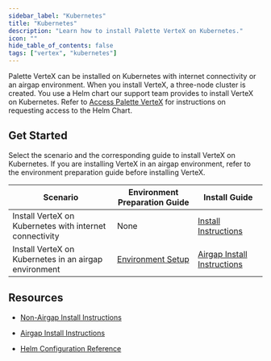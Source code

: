 ```yaml
---
sidebar_label: "Kubernetes"
title: "Kubernetes"
description: "Learn how to install Palette VerteX on Kubernetes."
icon: ""
hide_table_of_contents: false
tags: ["vertex", "kubernetes"]
---
```


Palette VerteX can be installed on Kubernetes with internet connectivity or an airgap environment. When you install
VerteX, a three-node cluster is created. You use a Helm chart our support team provides to install VerteX on Kubernetes.
Refer to [Access Palette VerteX](../../vertex.md#access-palette-vertex) for instructions on requesting access to the
Helm Chart.

## Get Started

Select the scenario and the corresponding guide to install VerteX on Kubernetes. If you are installing VerteX in an
airgap environment, refer to the environment preparation guide before installing VerteX.

| Scenario                                                | Environment Preparation Guide                                           | Install Guide                                              |
| ------------------------------------------------------- | ----------------------------------------------------------------------- | ---------------------------------------------------------- |
| Install VerteX on Kubernetes with internet connectivity | None                                                                    | [Install Instructions](install.md)                         |
| Install VerteX on Kubernetes in an airgap environment   | [Environment Setup](./airgap-install/kubernetes-airgap-instructions.md) | [Airgap Install Instructions](./airgap-install/install.md) |

## Resources

- [Non-Airgap Install Instructions](install.md)

- [Airgap Install Instructions](./airgap-install/install.md)

- [Helm Configuration Reference](./vertex-helm-ref.md)
